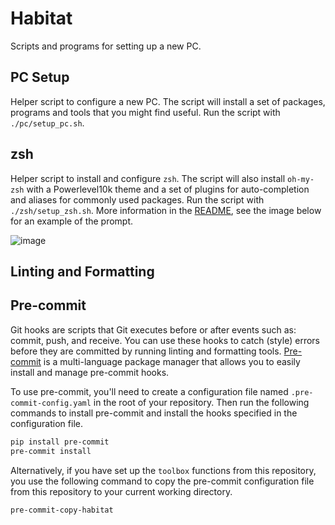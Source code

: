 # Habitat

Scripts and programs for setting up a new PC.

## PC Setup

Helper script to configure a new PC.
The script will install a set of packages, programs and tools that you might find useful.
Run the script with `./pc/setup_pc.sh`.

## zsh

Helper script to install and configure `zsh`.
The script will also install `oh-my-zsh` with a Powerlevel10k theme and a set of plugins for auto-completion and aliases for commonly used packages. Run the script with `./zsh/setup_zsh.sh`.
More information in the [README](./zsh/README.md), see the image below for an example of the prompt.

![image](https://user-images.githubusercontent.com/22048962/230769612-e225fd30-305d-469b-ab2d-20af62dc3751.png)

## Linting and Formatting


## Pre-commit

Git hooks are scripts that Git executes before or after events such as: commit, push, and receive.
You can use these hooks to catch (style) errors before they are committed by running linting and formatting tools.
[Pre-commit](https://pre-commit.com/) is a multi-language package manager that allows you to easily install and manage pre-commit hooks.

To use pre-commit, you'll need to create a configuration file named `.pre-commit-config.yaml` in the root of your repository.
Then run the following commands to install pre-commit and install the hooks specified in the configuration file.

```bash
pip install pre-commit
pre-commit install
```

Alternatively, if you have set up the `toolbox` functions from this repository, you use the following command to copy the pre-commit configuration file from this repository to your current working directory.

```bash
pre-commit-copy-habitat
```
